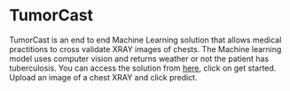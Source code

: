 # TumorCast

TumorCast is an end to end Machine Learning solution that allows medical practitions to cross validate XRAY images of
chests. The Machine learning model uses computer vision and returns weather or not the patient has tuberculosis. You can access
the solution from [here](https://tumorcast.netlify.app/), click on get started. Upload an image of a chest XRAY and click predict.






